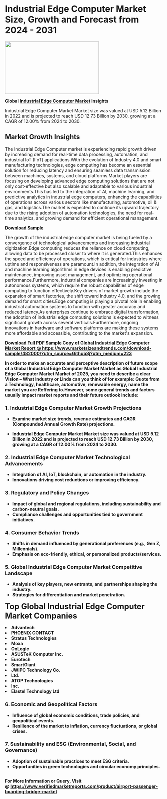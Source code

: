 <H1>Industrial Edge Computer Market Size, Growth and Forecast from 2024 - 2031</H1><img class="aligncenter size-medium wp-image-584254" src="https://thirdeyenews.in/wp-content/uploads/2024/09/Global-Market-Research-300x168.jpeg" alt="" width="300" height="168" /><p><strong>Global&nbsp;<a href="https://www.marketsizeandtrends.com/download-sample/482000/?utm_source=Github8j?utm_medium=223">Industrial Edge Computer Market</a> Insights</strong></p><p>Industrial Edge Computer Market Market size was valued at USD 5.12 Billion in 2022 and is projected to reach USD 12.73 Billion by 2030, growing at a CAGR of 12.00% from 2024 to 2030.</p><p><h2>Market Growth Insights</h2> <p>The Industrial Edge Computer market is experiencing rapid growth driven by increasing demand for real-time data processing, automation, and industrial IoT (IIoT) applications.With the evolution of Industry 4.0 and smart manufacturing technologies, edge computing has become an essential solution for reducing latency and ensuring seamless data transmission between machines, systems, and cloud platforms.Market players are focusing on developing advanced edge computing solutions that are not only cost-effective but also scalable and adaptable to various industrial environments.This has led to the integration of AI, machine learning, and predictive analytics in industrial edge computers, enhancing the capabilities of operations across various sectors like manufacturing, automotive, oil & gas, and logistics.The market is expected to continue its upward trajectory due to the rising adoption of automation technologies, the need for real-time analytics, and growing demand for efficient operational management.</p> <p><strong><a href="#">Download Sample</a></strong></p> <p>The growth of the industrial edge computer market is being fueled by a convergence of technological advancements and increasing industrial digitization.Edge computing reduces the reliance on cloud computing, allowing data to be processed closer to where it is generated.This enhances the speed and efficiency of operations, which is critical for industries where uptime and responsiveness are paramount.In addition, the integration of AI and machine learning algorithms in edge devices is enabling predictive maintenance, improving asset management, and optimizing operational performance.Furthermore, industrial companies are increasingly investing in autonomous systems, which require the robust capabilities of edge computing to function effectively.Key drivers of market growth include the expansion of smart factories, the shift toward Industry 4.0, and the growing demand for smart cities.Edge computing is playing a pivotal role in enabling industrial automation systems to function with greater accuracy and reduced latency.As enterprises continue to embrace digital transformation, the adoption of industrial edge computing solutions is expected to witness significant growth across several verticals.Furthermore, ongoing innovations in hardware and software platforms are making these systems more affordable and accessible, contributing to the market's expansion.</p> <p><strong><a href="#"></p><p><span class=""><strong>Download Full PDF Sample Copy of Global Industrial Edge Computer Market Report</strong> @ <a href="https://www.marketsizeandtrends.com/download-sample/482000/?utm_source=Github8j?utm_medium=223" target="_blank">https://www.marketsizeandtrends.com/download-sample/482000/?utm_source=Github8j?utm_medium=223</a></span></p><p>In order to make an accurate and perceptive description of future scope of a Global&nbsp;Industrial Edge Computer Market Market as Global&nbsp;Industrial Edge Computer Market Market of 2025, you need to describe a clear Vision &ndash; What Industry or Linda can you think of for example: Quote from a Technology, healthcare, automotive, renewable energy, name the market you are Reffering to.However, some general trends and factors usually impact market reports and their future outlook include:</p><h3>1.&nbsp;<strong>Industrial Edge Computer Market Growth Projections</strong></h3><ul><li>Examine market size trends, revenue estimates and CAGR (Compounded Annual Growth Rate) projections.</li><li><p>Industrial Edge Computer Market Market size was valued at USD 5.12 Billion in 2022 and is projected to reach USD 12.73 Billion by 2030, growing at a CAGR of 12.00% from 2024 to 2030.</p></li></ul><h3>2.&nbsp;<strong>Industrial Edge Computer Market Technological Advancements</strong></h3><ul><li>Integration of AI, IoT, blockchain, or automation in the industry.</li><li>Innovations driving cost reductions or improving efficiency.</li></ul><h3>3.&nbsp;<strong>Regulatory and Policy Changes</strong></h3><ul><li>Impact of global and regional regulations, including sustainability and carbon-neutral goals.</li><li>Compliance challenges and opportunities tied to government initiatives.</li></ul><h3>4.&nbsp;<strong>Consumer Behavior Trends</strong></h3><ul><li>Shifts in demand influenced by generational preferences (e.g., Gen Z, Millennials).</li><li>Emphasis on eco-friendly, ethical, or personalized products/services.</li></ul><h3>5.&nbsp;<strong>Global Industrial Edge Computer Market Competitive Landscape</strong></h3><ul><li>Analysis of key players, new entrants, and partnerships shaping the industry.</li><li>Strategies for differentiation and market penetration.</li></ul><p data-pm-slice="1 1 []"><span style="color: inherit; font-family: inherit; font-size: 25px;">Top Global Industrial Edge Computer Market Companies</span></p><div class="" data-test-id=""><p><li>Advantech</li><li> PHOENIX CONTACT</li><li> Stratus Technologies</li><li> Moxa</li><li> OnLogic</li><li> ASUSTeK Computer Inc.</li><li> Eurotech</li><li> SmartGiant</li><li> JWIPC Technology Co.</li><li> Ltd.</li><li> ATOP Technologies</li><li> Inc.</li><li> Elastel Technology Ltd</li></p></div><h3>6.&nbsp;<strong>Economic and Geopolitical Factors</strong></h3><ul><li>Influence of global economic conditions, trade policies, and geopolitical events.</li><li>Resilience of the market to inflation, currency fluctuations, or global crises.</li></ul><h3>7.&nbsp;<strong>Sustainability and ESG (Environmental, Social, and Governance)</strong></h3><ul><li>Adoption of sustainable practices to meet ESG criteria.</li><li>Opportunities in green technologies and circular economy principles.</li></ul><h2><strong style="font-size: 14px;">For More Information or Query, Visit @&nbsp;</strong><a style="background-color: #ffffff; font-size: 14px;" href="https://www.marketsizeandtrends.com/report/industrial-edge-computer-market/" target="_blank">https://www.verifiedmarketreports.com/product/airport-passenger-boarding-bridge-market</a></h2>